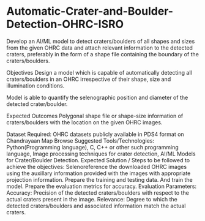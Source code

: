 # Automatic-Crater-and-Boulder-Detection-OHRC-ISRO
Develop an AI/ML model to detect craters/boulders of all shapes and sizes from the given OHRC data and attach relevant information to the detected craters, preferably in the form of a shape file containing the boundary of the craters/boulders.

Objectives
Design a model which is capable of automatically detecting all craters/boulders in an OHRC irrespective of their shape, size and illumination conditions.

Model is able to quantify the selenographic position and diameter of the detected crater/boulder.

Expected Outcomes
Polygonal shape file or shape-size information of craters/boulders with the location on the given OHRC images.

Dataset Required:
OHRC datasets publicly available in PDS4 format on Chandrayaan Map Browse
Suggested Tools/Technologies:
Python(Programming language), C, C++ or other such programming language, Image processing techniques for crater detection, AI/ML Models for Crater/Boulder Detection.
Expected Solution / Steps to be followed to achieve the objectives:
Selenoreference the downloaded OHRC images using the auxillary information provided with the images with appropriate projection information.
Prepare the training and testing data. And train the model.
Prepare the evaluation metrics for accuracy.
Evaluation Parameters:
Accuracy: Precision of the detected craters/boulders with respect to the actual craters present in the image.
Relevance: Degree to which the detected craters/boulders and associated information match the actual craters.
